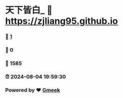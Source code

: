 # 天下皆白_ :link: https://zjliang95.github.io 
### :page_facing_up: [1](https://zjliang95.github.io/tag.html) 
### :speech_balloon: 0 
### :hibiscus: 1585 
### :alarm_clock: 2024-08-04 19:59:30 
### Powered by :heart: [Gmeek](https://github.com/Meekdai/Gmeek)
